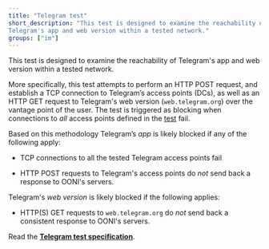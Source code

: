 ```yaml
---
title: "Telegram test"
short_description: "This test is designed to examine the reachability of
Telegram's app and web version within a tested network."
groups: ["im"]
---
```


This test is designed to examine the reachability of Telegram's app and web
version within a tested network.

More specifically, this test attempts to perform an HTTP POST request, and
establish a TCP connection to Telegram’s access points (DCs), as well as an
HTTP GET request to Telegram's web version (`web.telegram.org`) over the
vantage point of the user. The test is triggered as blocking when connections
to *all* access points defined in the [test](
https://github.com/TheTorProject/ooni-probe/blob/master/ooni/nettests/blocking/telegram.py#L16-L22)
fail.

Based on this methodology Telegram’s *app* is likely blocked if any of the
following apply:

* TCP connections to all the tested Telegram access points fail

* HTTP POST requests to Telegram's access points do *not* send back a
response to OONI's servers.

Telegram's *web version* is likely blocked if the following applies:

* HTTP(S) GET requests to `web.telegram.org` do *not* send back a consistent
response to OONI's servers.

Read the **[Telegram test specification](https://github.com/ooni/spec/blob/master/nettests/ts-020-telegram.md)**.
